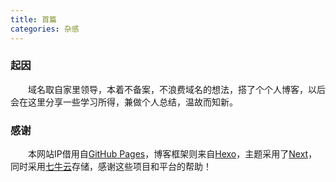 ```yaml
---
title: 首篇
categories: 杂感
---
```

###  起因
　　域名取自家里领导，本着不备案，不浪费域名的想法，搭了个个人博客，以后会在这里分享一些学习所得，兼做个人总结，温故而知新。<!-- more -->
###  感谢
　　本网站IP借用自[GitHub Pages](https://pages.github.com/)，博客框架则来自[Hexo](https://hexo.io/zh-cn/index.html)，主题采用了[Next](http://theme-next.iissnan.com/)，同时采用[七牛云](https://www.qiniu.com/)存储，感谢这些项目和平台的帮助！

